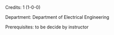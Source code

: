 Credits: 1 (1-0-0)

Department: Department of Electrical Engineering

Prerequisites: to be decide by instructor

